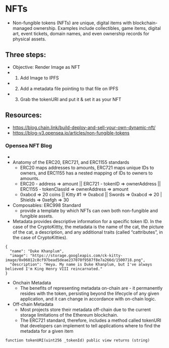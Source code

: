 # NFTs
 * Non-fungible tokens (NFTs) are unique, digital items with blockchain-managed ownership. Examples include collectibles, game items, digital art, event tickets, domain names, and even ownership records for physical assets.


## Three steps: 
 * Objective: Render Image as NFT
 * 1. Add Image to IPFS
 * 2. Add a metadata file pointing to that file on IPFS
 * 3. Grab the tokenURI and put it & set it as your NFT

## Resources:
 * https://blog.chain.link/build-deploy-and-sell-your-own-dynamic-nft/
 * https://blog-v3.opensea.io/articles/non-fungible-tokens

### Opensea NFT Blog
* 
* Anatomy of the ERC20, ERC721, and ERC1155 standards 
    - ERC20 maps addresses to amounts, ERC721 maps unique IDs to owners, and ERC1155 has a nested mapping of IDs to owners to amounts.
    - ERC20 - address => amount || ERC721 - tokenID => ownerAddress || ERC1155 - tokenClassId => ownerAddress => amount
    - 0xabcd => 20 coins        || Kitty #1 => 0xabcd               || Swords => 0xabcd => 20 | Shields => 0xefgh => 30
* Composables: ERC998 Standard
    - provide a template by which NFTs can own both non-fungible and fungible assets.
* Metadata provides descriptive information for a specific token ID. In the case of the CryptoKittty, the metadata is the name of the cat, the picture of the cat, a description, and any additional traits (called “cattributes”, in the case of CryptoKitties). 
```
{
  "name": "Duke Khanplum",
  "image": "https://storage.googleapis.com/ck-kitty-image/0x06012c8cf97bead5deae237070f9587f8e7a266d/1500718.png",
  "description": "Heya. My name is Duke Khanplum, but I've always believed I'm King Henry VIII reincarnated."
}
```

* Onchain Metadata
    - The benefits of representing metadata on-chain are - it permanently resides with the token, persisting beyond the lifecycle of any given application, and it can change in accordance with on-chain logic.
* Off-chain Metadata
    - Most projects store their metadata off-chain due to the current storage limitations of the Ethereum blockchain. 
    - The ERC721 standard, therefore, includes a method called tokenURI that developers can implement to tell applications where to find the metadata for a given item
```
function tokenURI(uint256 _tokenId) public view returns (string)
```






